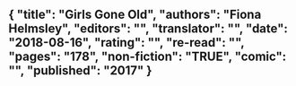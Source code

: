 {
 "title": "Girls Gone Old",
 "authors": "Fiona Helmsley",
 "editors": "",
 "translator": "",
 "date": "2018-08-16",
 "rating": "",
 "re-read": "",
 "pages": "178",
 "non-fiction": "TRUE",
 "comic": "",
 "published": "2017"
}
---

